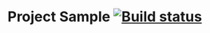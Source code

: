# Project Sample  [![Build status](https://ci.appveyor.com/api/projects/status/csvcth0n0wg6tth5?svg=true)](https://ci.appveyor.com/project/alexdnf/bddhomework1)